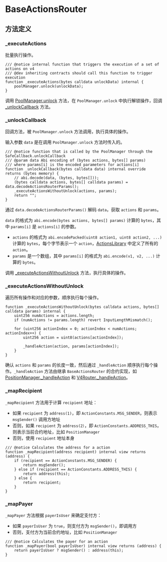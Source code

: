 # BaseActionsRouter

## 方法定义

### _executeActions

批量执行操作。

```solidity
/// @notice internal function that triggers the execution of a set of actions on v4
/// @dev inheriting contracts should call this function to trigger execution
function _executeActions(bytes calldata unlockData) internal {
    poolManager.unlock(unlockData);
}
```

调用 [PoolManager.unlock](../../v4-core/zh/PoolManager.md#unlock) 方法，在 `PoolManager.unlock` 中执行解锁操作，回调 [_unlockCallback](#_unlockcallback) 方法。

### _unlockCallback

回调方法，被 `PoolManager.unlock` 方法调用，执行具体的操作。

输入参数 `data` 是在调用 `PoolManager.unlock` 方法时传入的。

```solidity
/// @notice function that is called by the PoolManager through the SafeCallback.unlockCallback
/// @param data Abi encoding of (bytes actions, bytes[] params)
/// where params[i] is the encoded parameters for actions[i]
function _unlockCallback(bytes calldata data) internal override returns (bytes memory) {
    // abi.decode(data, (bytes, bytes[]));
    (bytes calldata actions, bytes[] calldata params) = data.decodeActionsRouterParams();
    _executeActionsWithoutUnlock(actions, params);
    return "";
}
```

通过 `data.decodeActionsRouterParams()` 解码 `data`，获取 `actions` 和 `params`。

`data` 的格式为 `abi.encode(bytes actions, bytes[] params)` 计算的 `bytes`，其中 `params[i]` 是 `actions[i]` 的参数。

* `actions` 的格式为 `abi.encodePacked(uint8 action1, uint8 action2, ...)` 计算的 `bytes`，每个字节表示一个 `action`，[ActionsLibrary](./ActionsLibrary.md) 中定义了所有的 `action`。
* `params` 是一个数组，其中 `params[i]` 的格式为 `abi.encode(v1, v2, ...)` 计算的 `bytes`。

调用 [_executeActionsWithoutUnlock](#_executeactionswithoutunlock) 方法，执行具体的操作。

### _executeActionsWithoutUnlock

遍历所有操作和对应的参数，顺序执行每个操作。

```solidity
function _executeActionsWithoutUnlock(bytes calldata actions, bytes[] calldata params) internal {
    uint256 numActions = actions.length;
    if (numActions != params.length) revert InputLengthMismatch();

    for (uint256 actionIndex = 0; actionIndex < numActions; actionIndex++) {
        uint256 action = uint8(actions[actionIndex]);

        _handleAction(action, params[actionIndex]);
    }
}
```

确认 `actions` 和 `params` 的长度一致，然后通过 `_handleAction` 顺序执行每个操作。`_handleAction` 方法由继承 `BaseActionsRouter` 的合约实现，如 [PositionManager._handleAction](./PositionManager.md#_handleaction) 和 [V4Router._handleAction](./V4Router.md#_handleaction)。

### _mapRecipient

`_mapRecipient` 方法用于计算 `recipient` 地址：

* 如果 `recipient` 为 `address(1)`，即 `ActionConstants.MSG_SENDER`，则表示 `msgSender()` 调用方地址
* 否则，如果 `recipient` 为 `address(2）`，即 `ActionConstants.ADDRESS_THIS`，则表示当前合约地址，比如 `PositionManager`
* 否则，使用 `recipient` 地址本身

```solidity
/// @notice Calculates the address for a action
function _mapRecipient(address recipient) internal view returns (address) {
    if (recipient == ActionConstants.MSG_SENDER) {
        return msgSender();
    } else if (recipient == ActionConstants.ADDRESS_THIS) {
        return address(this);
    } else {
        return recipient;
    }
}
```

### _mapPayer

`_mapPayer` 方法根据 `payerIsUser` 来确定支付方：

* 如果 `payerIsUser` 为 `true`，则支付方为 `msgSender()`，即调用方
* 否则，支付方为当前合约地址，比如 `PositionManager`

```solidity
/// @notice Calculates the payer for an action
function _mapPayer(bool payerIsUser) internal view returns (address) {
    return payerIsUser ? msgSender() : address(this);
}
```
